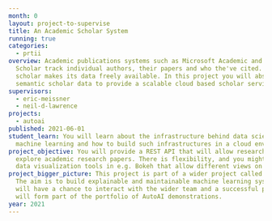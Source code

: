 ```yaml
---
month: 0
layout: project-to-supervise
title: An Academic Scholar System
running: true
categories:
  - prtii
overview: Academic publications systems such as Microsoft Academic and Google
  Scholar track individual authors, their papers and who the've cited. Semantic
  scholar makes its data freely available. In this project you will absorb the
  semantic scholar data to provide a scalable cloud based scholar service.
supervisors:
  - eric-meissner
  - neil-d-lawrence
projects:
  - autoai
published: 2021-06-01
student_learn: You will learn about the infrastructure behind data science and
  machine learning and how to build such infrastructures in a cloud environment.
project_objective: You will provide a REST API that will allow researchers to
  explore academic research papers. There is flexibility, and you might provide
  data visualization tools in e.g. Bokeh that allow different views on the data.
project_bigger_picture: This project is part of a wider project called AutoAI.
  The aim is to build explainable and maintainable machine learning systems. You
  will have a chance to interact with the wider team and a successful project
  will form part of the portfolio of AutoAI demonstrations.
year: 2021
---
```

